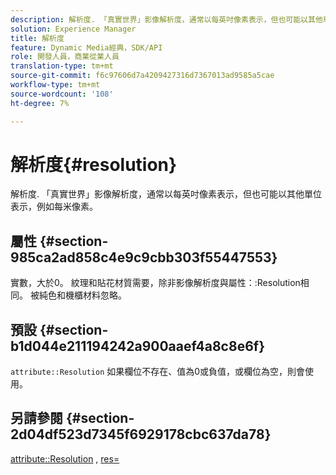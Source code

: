 ```yaml
---
description: 解析度. 「真實世界」影像解析度，通常以每英吋像素表示，但也可能以其他單位表示，例如每米像素。
solution: Experience Manager
title: 解析度
feature: Dynamic Media經典，SDK/API
role: 開發人員，商業從業人員
translation-type: tm+mt
source-git-commit: f6c97606d7a4209427316d7367013ad9585a5cae
workflow-type: tm+mt
source-wordcount: '108'
ht-degree: 7%

---
```



# 解析度{#resolution}

解析度. 「真實世界」影像解析度，通常以每英吋像素表示，但也可能以其他單位表示，例如每米像素。

## 屬性 {#section-985ca2ad858c4e9c9cbb303f55447553}

實數，大於0。 紋理和貼花材質需要，除非影像解析度與屬性：:Resolution相同。 被純色和機櫃材料忽略。

## 預設 {#section-b1d044e211194242a900aaef4a8c8e6f}

`attribute::Resolution` 如果欄位不存在、值為0或負值，或欄位為空，則會使用。

## 另請參閱 {#section-2d04df523d7345f6929178cbc637da78}

[attribute::Resolution](../../../../../ir-api/material-cat/image-rendering-api-ref/c-ir-material-catalog/c-ir-material-data-reference/r-ir-resolution-dataref.md#reference-09fe14e6bfbf4db6b7f4369fffecc806) ,  [res=](../../../../../ir-api/http-protocol/image-rendering-api-ref/c-ir-http-protocol-ref/c-ir-http-protocol-command-reference/r-ir-res.md#reference-0ad9de8887144c83a6db97b4994f7c04)
